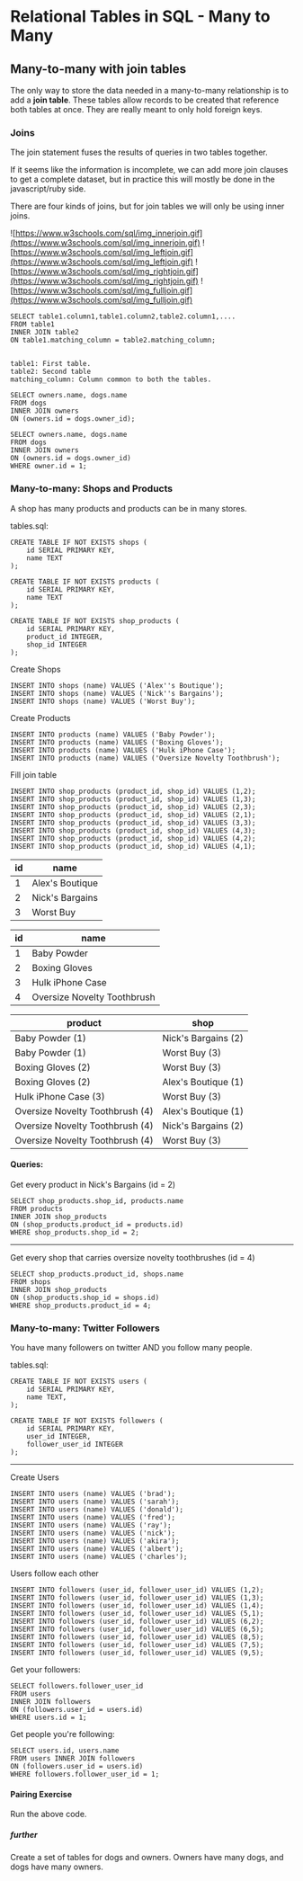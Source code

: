 # Relational Tables in SQL - Many to Many

## Many-to-many with join tables
The only way to store the data needed in a many-to-many relationship is to add a **join table**. These tables allow records to be created that reference both tables at once. They are really meant to only hold foreign keys.



### Joins
The join statement fuses the results of queries in two tables together.

If it seems like the information is incomplete, we can add more join clauses to get a complete dataset, but in practice this will mostly be done in the javascript/ruby side.

There are four kinds of joins, but for join tables we will only be using inner joins.

![https://www.w3schools.com/sql/img_innerjoin.gif](https://www.w3schools.com/sql/img_innerjoin.gif)
![https://www.w3schools.com/sql/img_leftjoin.gif](https://www.w3schools.com/sql/img_leftjoin.gif)
![https://www.w3schools.com/sql/img_rightjoin.gif](https://www.w3schools.com/sql/img_rightjoin.gif)
![https://www.w3schools.com/sql/img_fulljoin.gif](https://www.w3schools.com/sql/img_fulljoin.gif)


```
SELECT table1.column1,table1.column2,table2.column1,....
FROM table1
INNER JOIN table2
ON table1.matching_column = table2.matching_column;


table1: First table.
table2: Second table
matching_column: Column common to both the tables.
```

```
SELECT owners.name, dogs.name
FROM dogs
INNER JOIN owners
ON (owners.id = dogs.owner_id);
```

```
SELECT owners.name, dogs.name
FROM dogs
INNER JOIN owners
ON (owners.id = dogs.owner_id)
WHERE owner.id = 1;
```


### Many-to-many: Shops and Products
A shop has many products and products can be in many stores.

tables.sql:
```
CREATE TABLE IF NOT EXISTS shops (
    id SERIAL PRIMARY KEY,
    name TEXT
);

CREATE TABLE IF NOT EXISTS products (
    id SERIAL PRIMARY KEY,
    name TEXT
);

CREATE TABLE IF NOT EXISTS shop_products (
    id SERIAL PRIMARY KEY,
    product_id INTEGER,
    shop_id INTEGER
);
```


Create Shops
```
INSERT INTO shops (name) VALUES ('Alex''s Boutique');
INSERT INTO shops (name) VALUES ('Nick''s Bargains');
INSERT INTO shops (name) VALUES ('Worst Buy');
```


Create Products
```
INSERT INTO products (name) VALUES ('Baby Powder');
INSERT INTO products (name) VALUES ('Boxing Gloves');
INSERT INTO products (name) VALUES ('Hulk iPhone Case');
INSERT INTO products (name) VALUES ('Oversize Novelty Toothbrush');
```


Fill join table
```
INSERT INTO shop_products (product_id, shop_id) VALUES (1,2);
INSERT INTO shop_products (product_id, shop_id) VALUES (1,3);
INSERT INTO shop_products (product_id, shop_id) VALUES (2,3);
INSERT INTO shop_products (product_id, shop_id) VALUES (2,1);
INSERT INTO shop_products (product_id, shop_id) VALUES (3,3);
INSERT INTO shop_products (product_id, shop_id) VALUES (4,3);
INSERT INTO shop_products (product_id, shop_id) VALUES (4,2);
INSERT INTO shop_products (product_id, shop_id) VALUES (4,1);
```


| id  | name            |
| --- | ---             |
| 1   | Alex's Boutique |
| 2   | Nick's Bargains |
| 3   | Worst Buy       |

| id  | name                        |
| --- | ---                         |
| 1   | Baby Powder                 |
| 2   | Boxing Gloves               |
| 3   | Hulk iPhone Case            |
| 4   | Oversize Novelty Toothbrush |

| product                         | shop                 |
| ---                             | ---                  |
| Baby Powder (1)                 | Nick's Bargains (2)  |
| Baby Powder (1)                 | Worst Buy (3)        |
| Boxing Gloves (2)               | Worst Buy  (3)       |
| Boxing Gloves (2)               | Alex's Boutique (1)  |
| Hulk iPhone Case (3)            | Worst Buy (3)        |
| Oversize Novelty Toothbrush (4) | Alex's Boutique (1)  |
| Oversize Novelty Toothbrush (4) | Nick's Bargains (2)  |
| Oversize Novelty Toothbrush (4) | Worst Buy (3)        |

#### Queries:

Get every product in Nick's Bargains (id = 2)
```
SELECT shop_products.shop_id, products.name
FROM products
INNER JOIN shop_products
ON (shop_products.product_id = products.id)
WHERE shop_products.shop_id = 2;
```
---

Get every shop that carries oversize novelty toothbrushes (id = 4)
```
SELECT shop_products.product_id, shops.name
FROM shops
INNER JOIN shop_products
ON (shop_products.shop_id = shops.id)
WHERE shop_products.product_id = 4;
```


### Many-to-many: Twitter Followers
You have many followers on twitter AND you follow many people.

tables.sql:
```
CREATE TABLE IF NOT EXISTS users (
    id SERIAL PRIMARY KEY,
    name TEXT,
);

CREATE TABLE IF NOT EXISTS followers (
    id SERIAL PRIMARY KEY,
    user_id INTEGER,
    follower_user_id INTEGER
);
```
---
Create Users
```
INSERT INTO users (name) VALUES ('brad');
INSERT INTO users (name) VALUES ('sarah');
INSERT INTO users (name) VALUES ('donald');
INSERT INTO users (name) VALUES ('fred');
INSERT INTO users (name) VALUES ('ray');
INSERT INTO users (name) VALUES ('nick');
INSERT INTO users (name) VALUES ('akira');
INSERT INTO users (name) VALUES ('albert');
INSERT INTO users (name) VALUES ('charles');
```

Users follow each other
```
INSERT INTO followers (user_id, follower_user_id) VALUES (1,2);
INSERT INTO followers (user_id, follower_user_id) VALUES (1,3);
INSERT INTO followers (user_id, follower_user_id) VALUES (1,4);
INSERT INTO followers (user_id, follower_user_id) VALUES (5,1);
INSERT INTO followers (user_id, follower_user_id) VALUES (6,2);
INSERT INTO followers (user_id, follower_user_id) VALUES (6,5);
INSERT INTO followers (user_id, follower_user_id) VALUES (8,5);
INSERT INTO followers (user_id, follower_user_id) VALUES (7,5);
INSERT INTO followers (user_id, follower_user_id) VALUES (9,5);
```


Get your followers:
```
SELECT followers.follower_user_id
FROM users
INNER JOIN followers
ON (followers.user_id = users.id)
WHERE users.id = 1;
```


Get people you're following:
```
SELECT users.id, users.name
FROM users INNER JOIN followers
ON (followers.user_id = users.id)
WHERE followers.follower_user_id = 1;
```

#### Pairing Exercise
Run the above code.

##### further
Create a set of tables for dogs and owners. Owners have many dogs, and dogs have many owners.
